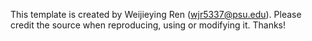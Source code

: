 This template is created by Weijieying Ren (wjr5337@psu.edu). Please credit the source when reproducing, using or modifying it.
Thanks!
